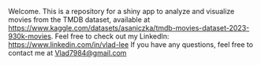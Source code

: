Welcome. This is a repository for a shiny app to analyze and visualize movies from the TMDB dataset, available at https://www.kaggle.com/datasets/asaniczka/tmdb-movies-dataset-2023-930k-movies.
Feel free to check out my LinkedIn: https://www.linkedin.com/in/vlad-lee
If you have any questions, feel free to contact me at Vlad7984@gmail.com
